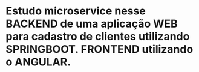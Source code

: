 # Estudo microservice nesse BACKEND de uma aplicação WEB para cadastro de clientes utilizando SPRINGBOOT. FRONTEND utilizando o ANGULAR.
